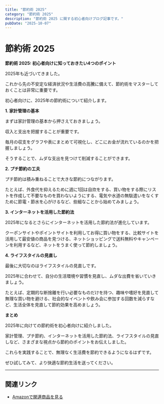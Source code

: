 ```yaml
---
title: "節約術 2025"
category: "節約術 2025"
description: "節約術 2025 に関する初心者向けブログ記事です。"
pubDate: "2025-10-07"
---
```


# 節約術 2025

**節約術 2025: 初心者向けに知っておきたい4つのポイント**

2025年も近づいてきました。

これから先の不安定な経済状況や生活費の高騰に備えて、節約術をマスターしておくことは非常に重要です。

初心者向けに、2025年の節約術について紹介します。



**1. 家計管理の基本**

まずは家計管理の基本から押さえておきましょう。

収入と支出を把握することが重要です。

毎月の収支をグラフや表にまとめて可視化し、どこにお金が流れているのかを把握しましょう。

そうすることで、ムダな支出を見つけて削減することができます。



**2. プチ節約の工夫**

プチ節約は積み重ねることで大きな節約につながります。

たとえば、外食代を抑えるために週に1回は自炊をする、買い物をする際にリストを作成して不要なものを買わないようにする、電気や水道の無駄遣いをなくすために節電・節水を心がけるなど、些細なことから始めてみましょう。



**3. インターネットを活用した節約法**

2025年になるとさらにインターネットを活用した節約法が進化しています。

クーポンサイトやポイントサイトを利用してお得に買い物をする、比較サイトを活用して最安値の商品を見つける、ネットショッピングで送料無料やキャンペーンを利用するなど、ネットをうまく使って節約しましょう。



**4. ライフスタイルの見直し**

最後に大切なのはライフスタイルの見直しです。

2025年に合わせて、自分の生活環境や習慣を見直し、ムダな出費を省いていきましょう。

たとえば、定期的な断捨離を行い必要なものだけを持つ、趣味や嗜好を見直して無理な買い物を避ける、社会的なイベントや飲み会に参加する回数を減らすなど、生活全体を見直して節約効果を高めましょう。



**まとめ**

2025年に向けての節約術を初心者向けに紹介しました。

家計管理、プチ節約、インターネットを活用した節約法、ライフスタイルの見直しなど、さまざまな視点から節約のポイントをお伝えしました。

これらを実践することで、無理なく生活費を節約できるようになるはずです。

ぜひ試してみて、より快適な節約生活を送ってください。



---

## 関連リンク

- [Amazonで関連商品を見る](https://www.amazon.co.jp/s?k=%E7%AF%80%E7%B4%84%E8%A1%93+2025&tag=autowritehubai-22)
